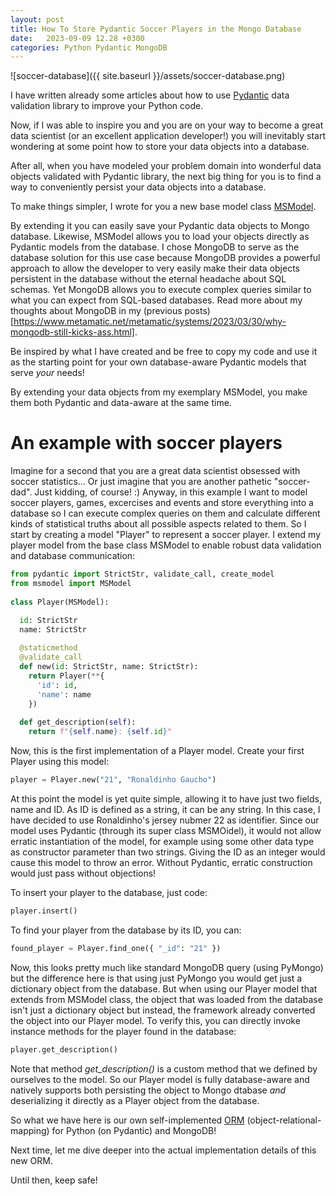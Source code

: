 ```yaml
---
layout: post
title: How To Store Pydantic Soccer Players in the Mongo Database
date:   2023-09-09 12.28 +0300
categories: Python Pydantic MongoDB
---
```


![soccer-database]({{ site.baseurl }}/assets/soccer-database.png)

I have written already some articles about how to use [Pydantic](https://pydantic.dev/) data validation
library to improve your Python code.

Now, if I was able to inspire you and you are on your way to become 
a great data scientist (or an excellent application developer!)
you will inevitably start wondering at some point 
how to store your data objects into a database. 

After all, when you have modeled your problem domain into wonderful
data objects validated with Pydantic library, the next big thing for 
you is to find a way to conveniently persist your data objects into
a database.

To make things simpler, I wrote for you a new base model class 
[MSModel](https://github.com/develprr/utility/blob/main/src/msmodel.py). 

By extending it you can easily save your Pydantic data objects
to Mongo database. Likewise, MSModel allows you to load your objects
directly as Pydantic models from the database. I chose MongoDB to serve
as the database solution for this use case because MongoDB provides
a powerful approach to allow the developer to very easily 
make their data objects persistent in the database without the eternal 
headache about SQL schemas. Yet MongoDB allows you to execute complex queries similar
to what you can expect from SQL-based databases. Read more about my
thoughts about MongoDB in my (previous posts)[https://www.metamatic.net/metamatic/systems/2023/03/30/why-mongodb-still-kicks-ass.html].

Be inspired by what I have created and be free to copy my code 
and use it as the starting point for your own database-aware
Pydantic models that serve *your* needs!

By extending your data objects from my exemplary MSModel, you make them both
Pydantic and data-aware at the same time.

# An example with soccer players

Imagine for a second that you are a great data scientist obsessed with
soccer statistics... Or just imagine that you are another pathetic "soccer-dad".
Just kidding, of course! :) Anyway, in this example I want to model soccer players, games, excercises
and events and store everything into a database so I can execute
complex queries on them and calculate different kinds of statistical 
truths about all possible aspects related to them. So I start by creating a model "Player"
to represent a soccer player. I extend my player model from the base class MSModel to enable
robust data validation and database communication:

```python
from pydantic import StrictStr, validate_call, create_model
from msmodel import MSModel
  
class Player(MSModel):

  id: StrictStr
  name: StrictStr
  
  @staticmethod
  @validate_call
  def new(id: StrictStr, name: StrictStr):
    return Player(**{
      'id': id,
      'name': name
    })
    
  def get_description(self):
    return f"{self.name}: {self.id}"
```
Now, this is the first implementation of a Player model. Create your
first Player using this model:

```python
player = Player.new("21", "Ronaldinho Gaucho")
```

At this point the model is yet quite simple, allowing it to have
just two fields, name and ID. As ID is defined as a string, 
it can be any string. In this case, I have decided to use Ronaldinho's
jersey nubmer 22 as identifier. Since our model uses Pydantic (through
its super class MSMOidel), it would not allow erratic instantiation
of the model, for example using some other data type as constructor
parameter than two strings. Giving the ID as an integer would cause
this model to throw an error. Without Pydantic, erratic construction
would just pass without objections!

To insert your player to the database, just code:
```python
player.insert()
```
To find your player from the database by its ID, you can:
```python
found_player = Player.find_one({ "_id": "21" }) 
```
Now, this looks pretty much like standard MongoDB query (using PyMongo)
but the difference here is that using just PyMongo you would get just
a dictionary object from the database. But when using our Player model
that extends from MSModel class, the object that was loaded from the
database isn't just a dictionary object but instead, the framework
already converted the object into our Player model.
To verify this, you can directly invoke instance methods for the 
player found in the database:

```python
player.get_description()
```
Note that method *get_description()* is a custom method that 
we defined by ourselves to the model. So our Player model
is fully database-aware and natively supports both persisting
the object to Mongo dtabase *and* deserializing it directly as
a Player object from the database.

So what we have here is our own self-implemented [ORM](https://en.wikipedia.org/wiki/Object%E2%80%93relational_mapping)
(object-relational-mapping) for Python (on Pydantic) and MongoDB!

Next time, let me dive deeper into the actual implementation details
of this new ORM.

Until then, keep safe!
